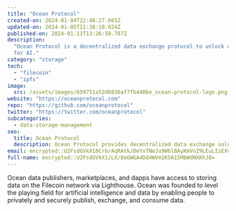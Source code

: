 ```yaml
---
title: "Ocean Protocol"
created-on: 2024-01-04T22:40:27.665Z
updated-on: 2024-01-05T21:38:18.024Z
published-on: 2024-01-11T13:26:59.787Z
description:
  "Ocean Protocol is a decentralized data exchange protocol to unlock data
  for AI."
category: "storage"
tech:
  - "filecoin"
  - "ipfs"
image:
  src: /assets/images/659751a52d6836af7fb440be_ocean-protocol-logo.png
website: "https://oceanprotocol.com"
repo: "https://github.com/oceanprotocol"
twitter: "https://twitter.com/oceanprotocol"
subcategories:
  - data-storage-management
seo:
  title: Ocean Protocol
  description: Ocean Protocol provides decentralized data exchange solutions.
email: encrypted::U2FsdGVkX18Crb/AqRAtk/DeYxTNmJu9WblBAyKmVnZ9LEuLIzEXv5pr1grcW5cE
full-name: encrypted::U2FsdGVkX1/LX/8eGWGA4Dd4WVm1K5A15MbWdNXKhJ8=
---
```


Ocean data publishers, marketplaces, and dapps have access to storing data on the Filecoin network via Lighthouse. Ocean was founded to level the playing field for artificial intelligence and data by enabling people to privately and securely publish, exchange, and consume data.
